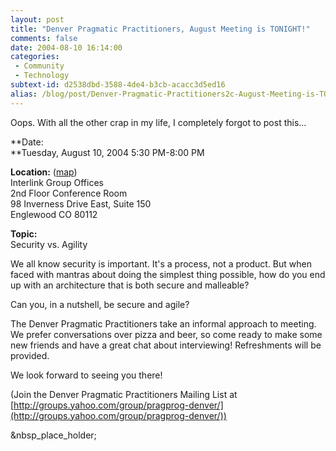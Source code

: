 ```yaml
---
layout: post
title: "Denver Pragmatic Practitioners, August Meeting is TONIGHT!"
comments: false
date: 2004-08-10 16:14:00
categories:
 - Community
 - Technology
subtext-id: d2538dbd-3588-4de4-b3cb-acacc3d5ed16
alias: /blog/post/Denver-Pragmatic-Practitioners2c-August-Meeting-is-TONIGHT!.aspx
---
```



Oops. With all the other crap in my life, I completely forgot to post this...

**Date:  
**Tuesday, August 10, 2004 5:30 PM-8:00 PM

**Location:** ([map](http://www.mapquest.com/maps/map.adp?country=US&address=98+Inverness+Drive+East+Suite+150+&city=Englewood&state=CO&zipcode=80112))  
Interlink Group Offices  
2nd Floor Conference Room  
98 Inverness Drive East, Suite 150  
Englewood CO 80112 

**Topic:**  
Security vs. Agility

We all know security is important. It's a process, not a product. But when faced with mantras about doing the simplest thing possible, how do you end up with an architecture that is both secure and malleable?

Can you, in a nutshell, be secure and agile?

The Denver Pragmatic Practitioners take an informal approach to meeting. We prefer conversations over pizza and beer, so come ready to make some new friends and have a great chat about interviewing! Refreshments will be provided.

We look forward to seeing you there!

(Join the Denver Pragmatic Practitioners Mailing List at [http://groups.yahoo.com/group/pragprog-denver/](http://groups.yahoo.com/group/pragprog-denver/))

&nbsp_place_holder;
